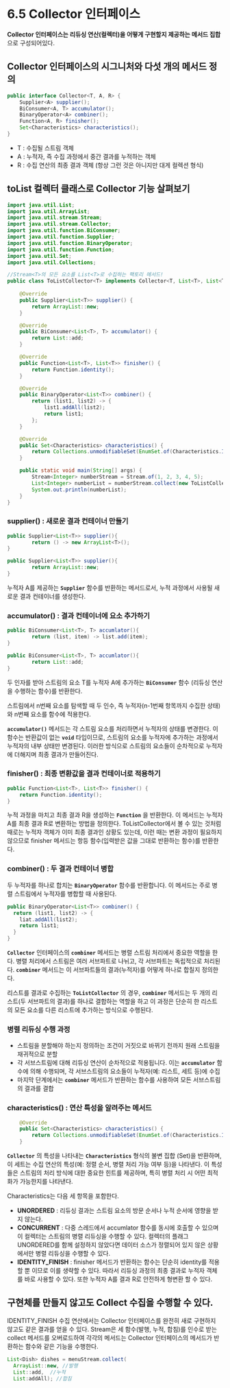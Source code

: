 # 6.5 Collector 인터페이스

**Collector 인터페이스는 리듀싱 연산(컬렉터)을 어떻게 구현할지 제공하는 메서드 집합**으로 구성되어있다.

## Collector 인터페이스의 시그니처와 다섯 개의 메서드 정의

```java
public interface Collector<T, A, R> {
	Supplier<A> supplier();
	BiConsumer<A, T> accumulator();
	BinaryOperator<A> combiner();
	Function<A, R> finisher();
	Set<Characteristics> characteristics();
}
```

- T : 수집될 스트림 객체
- A :  누적자, 즉 수집 과정에서 중간 결과를 누적하는 객체
- R : 수집 연산의 최종 결과 객체 (항상 그런 것은 아니지만 대게 컬렉션 형식)

## toList 컬렉터 클래스로  Collector 기능 살펴보기

```java
import java.util.List;
import java.util.ArrayList;
import java.util.stream.Stream;
import java.util.stream.Collector;
import java.util.function.BiConsumer;
import java.util.function.Supplier;
import java.util.function.BinaryOperator;
import java.util.function.Function;
import java.util.Set;
import java.util.Collections;

//Stream<T>의 모든 요소를 List<T>로 수집하는 팩토리 메서드!
public class ToListCollector<T> implements Collector<T, List<T>, List<T>> {
    
    @Override
    public Supplier<List<T>> supplier() {
        return ArrayList::new;
    }

    @Override
    public BiConsumer<List<T>, T> accumulator() {
        return List::add;
    }

    @Override
    public Function<List<T>, List<T>> finisher() {
        return Function.identity();
    }

    @Override
    public BinaryOperator<List<T>> combiner() {
        return (list1, list2) -> {
            list1.addAll(list2);
            return list1;
        };
    }

    @Override
    public Set<Characteristics> characteristics() {
        return Collections.unmodifiableSet(EnumSet.of(Characteristics.IDENTITY_FINISH, Characteristics.CONCURRENT));
    }

    public static void main(String[] args) {
        Stream<Integer> numberStream = Stream.of(1, 2, 3, 4, 5);
        List<Integer> numberList = numberStream.collect(new ToListCollector<>());
        System.out.println(numberList);
    }
}
```

### **supplier() : 새로운 결과 컨테이너 만들기**

```java
public Supplier<List<T>> supplier(){
        return () -> new ArrayList<T>();   
}

public Supplier<List<T>> supplier(){
        return ArrayList::new;  
}
```

 누적자 A를 제공하는 **`Supplier`** 함수를 반환하는 메서드로서, 누적 과정에서 사용될 새로운 결과 컨테이너를 생성한다.

### **accumulator() : 결과 컨테이너에 요소 추가하기**

```java
public BiConsumer<List<T>, T> accumlator(){
		return (list, item) -> list.add(item);
}

public BiConsumer<List<T>, T> accumlator(){
		return List::add;
}
```

 두 인자를 받아 스트림의 요소 T를 누적자 A에 추가하는 **`BiConsumer`** 함수 (리듀싱 연산을 수행하는 함수)를 반환한다. 

스트림에서 n번째 요소를 탐색할 때 두 인수, 즉 누적자(n-1번째 항목까지 수집한 상태)와 n번째 요소를 함수에 적용한다. 

**`accumulator()`** 메서드는 각 스트림 요소를 처리하면서 누적자의 상태를 변경한다. 이 함수는 반환값이 없는 **`void`** 타입이므로, 스트림의 요소를 누적자에 추가하는 과정에서 누적자의 내부 상태만 변경된다. 이러한 방식으로 스트림의 요소들이 순차적으로 누적자에 더해지며 최종 결과가 만들어진다.

### **finisher()** : 최종 변환값을 결과 컨테이너로 적용하기

```java
public Function<List<T>, List<T>> finisher() {
	return Function.identity();
}
```

 누적 과정을 마치고 최종 결과 R을 생성하는 **`Function`** 을 반환한다. 이 메서드는 누적자 A를 최종 결과 R로 변환하는 방법을 정의한다. ToListCollector에서 볼 수 있는 것처럼 때로는 누적자 객체가 이미 최종 결과인 상황도 있는데, 이런 때는 변환 과정이 필요하지 않으므로 finisher 메서드는 항등 함수(입력받은 값을 그대로 반환하는 함수)를 반환한다.

### **combiner()** : 두 결과 컨테이너 병합

두 누적자를 하나로 합치는 **`BinaryOperator`** 함수를 반환합니다. 이 메서드는 주로 병렬 스트림에서 누적자를 병합할 때 사용된다.

```java
public BinaryOperator<List<T>> combiner() {
  return (list1, list2) -> {
    liat.addAll(list2);
    return list1;
  }
}
```

**`Collector`** 인터페이스의 **`combiner`** 메서드는 병렬 스트림 처리에서 중요한 역할을 한다. 병렬 처리에서 스트림은 여러 서브파트로 나뉘고, 각 서브파트는 독립적으로 처리된다. **`combiner`** 메서드는 이 서브파트들의 결과(누적자)를 어떻게 하나로 합칠지 정의한다.

리스트를 결과로 수집하는 **`ToListCollector`** 의 경우, **`combiner`** 메서드는 두 개의 리스트(두 서브파트의 결과)를 하나로 결합하는 역할을 하고 이 과정은 단순히 한 리스트의 모든 요소를 다른 리스트에 추가하는 방식으로 수행된다.

### 병렬 리듀싱 수행 과정

- 스트림을 분할해야 하는지 정의하는 조건이 거짓으로 바뀌기 전까지 원래 스트림을 재귀적으로 분할
- 각 서브스트림에 대해 리듀싱 연산이 순차적으로 적용됩니다. 이는 **`accumulator`** 함수에 의해 수행되며, 각 서브스트림의 요소들이 누적자(예: 리스트, 세트 등)에 수집
- 마지막 단계에서는 **`combiner`** 메서드가 반환하는 함수를 사용하여 모든 서브스트림의 결과를 결합

### **characteristics() : 연산 특성을 알려주는 메서드**

```java
    @Override
    public Set<Characteristics> characteristics() {
        return Collections.unmodifiableSet(EnumSet.of(Characteristics.IDENTITY_FINISH, Characteristics.CONCURRENT));
    }
```

 **`Collector`** 의 특성을 나타내는 **`Characteristics`** 형식의 불변 집합 (Set)을 반환하며, 이 세트는 수집 연산의 특성(예: 정렬 순서, 병렬 처리 가능 여부 등)을 나타낸다. 이 특성들은 스트림의 처리 방식에 대한 중요한 힌트를 제공하며, 특히 병렬 처리 시 어떤 최적화가 가능한지를 나타낸다.

Characteristics는 다음 세 항목을 포함한다.

- **UNORDERED** : 리듀싱 결과는 스트림 요소의 방문 순서나 누적 순서에 영향을 받지 않는다.
- **CONCURRENT** : 다중 스레드에서 accumlator 함수를 동시에 호출할 수 있으며 이 컬렉터는 스트림의 병렬 리듀싱을 수행할 수 있다. 컬렉터의 플래그 UNORDERED를 함께 설정하지 않았다면 데이터 소스가 정렬되어 있지 않은 상황에서만 병렬 리듀싱을 수행할 수 있다.
- **IDENTITY_FINISH** : finisher 메서드가 반환하는 함수는 단순히 identity를 적용할 뿐 이므로 이를 생략할 수 있다. 따라서 리듀싱 과정의 최종 결과로 누적자 객체를 바로 사용할 수 있다. 또한 누적자 A를 결과 R로 안전하게 형변환 할 수 있다.

## 구현체를 만들지 않고도 Collect 수집을 수행할 수 있다.

IDENTITY_FINISH 수집 연산에서는 Collector 인터페이스를 완전히 새로 구현하지 않고도 같은 결과를 얻을 수 있다. Stream은 세 함수(발행, 누적, 합침)를 인수로 받는 collect 메서드를 오버로드하여 각각의 메서드는 Collector 인터페이스의 메서드가 반환하는 함수와 같은 기능을 수행한다.

```java
List<Dish> dishes = menuStream.collect(
  ArrayList::new, //발행
  List::add,  //누적
  List:addAll); //합침
```